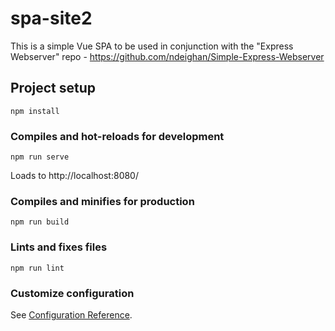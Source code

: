 # spa-site2
This is a simple Vue SPA to be used in conjunction with the "Express Webserver" repo - https://github.com/ndeighan/Simple-Express-Webserver

## Project setup
```
npm install
```

### Compiles and hot-reloads for development
```
npm run serve
```
Loads to http://localhost:8080/

### Compiles and minifies for production
```
npm run build
```

### Lints and fixes files
```
npm run lint
```

### Customize configuration
See [Configuration Reference](https://cli.vuejs.org/config/).
